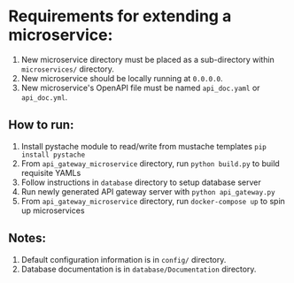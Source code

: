 # Requirements for extending a microservice:
  1. New microservice directory must be placed as a sub-directory within `microservices/` directory.
  2. New microservice should be locally running at `0.0.0.0`.
  3. New microservice's OpenAPI file must be named `api_doc.yaml` or `api_doc.yml`.

## How to run:
1. Install pystache module to read/write from mustache templates `pip install pystache`
2. From `api_gateway_microservice` directory, run `python build.py` to build requisite YAMLs
3. Follow instructions in `database` directory to setup database server
4. Run newly generated API gateway server with `python api_gateway.py`
5. From `api_gateway_microservice` directory, run `docker-compose up` to spin up microservices

## Notes:
1. Default configuration information is in `config/` directory.
2. Database documentation is in `database/Documentation` directory.
